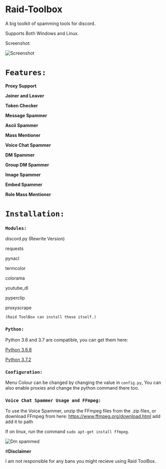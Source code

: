 # Raid-Toolbox

A big toolkit of spamming tools for discord.

Supports Both Windows and Linux.

Screenshot:

![Screenshot](http://i.imgur.com/25WPvb9.png)

# `Features:`

**Proxy Support**

**Joiner and Leaver**

**Token Checker**

**Message Spammer**

**Ascii Spammer**

**Mass Mentioner**

**Voice Chat Spammer**

**DM Spammer**

**Group DM Spammer**

**Image Spammer**

**Embed Spammer**

**Role Mass Mentioner**



# `Installation:`
### `Modules:`

discord.py (Rewrite Version)

requests

pynacl

termcolor

colorama

youtube_dl

pyperclip

proxyscrape

`(Raid ToolBox can install these itself.)`

### `Python:`

Python 3.6 and 3.7 are compatible, you can get them here:

[Python 3.6.8](https://www.python.org/downloads/release/python-368/)

[Python 3.7.2](https://www.python.org/downloads/release/python-373/)


### `Configuration:`

Menu Colour can be changed by changing the value in `config.py`, You can also enable proxies and change the python command there too.

### `Voice Chat Spammer Usage and FFmpeg:`

To use the Voice Spammer, unzip the FFmpeg files from the .zip files, or download FFmpeg from here: https://www.ffmpeg.org/download.html add add it to path

If on linux, run the command `sudo apt-get install ffmpeg`.

![Dm spammed](http://i.imgur.com/FoVOBQml.jpg)

#**Disclaimer**

I am not responsible for any bans you might recieve using Raid ToolBox.
